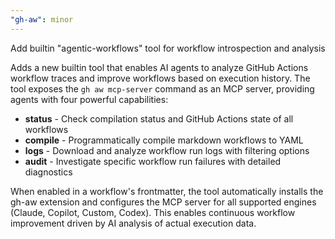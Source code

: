 ```yaml
---
"gh-aw": minor
---
```


Add builtin "agentic-workflows" tool for workflow introspection and analysis

Adds a new builtin tool that enables AI agents to analyze GitHub Actions workflow traces and improve workflows based on execution history. The tool exposes the `gh aw mcp-server` command as an MCP server, providing agents with four powerful capabilities:

- **status** - Check compilation status and GitHub Actions state of all workflows
- **compile** - Programmatically compile markdown workflows to YAML
- **logs** - Download and analyze workflow run logs with filtering options
- **audit** - Investigate specific workflow run failures with detailed diagnostics

When enabled in a workflow's frontmatter, the tool automatically installs the gh-aw extension and configures the MCP server for all supported engines (Claude, Copilot, Custom, Codex). This enables continuous workflow improvement driven by AI analysis of actual execution data.
